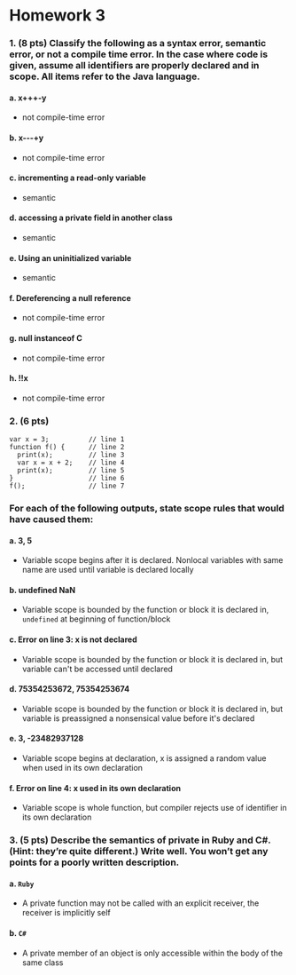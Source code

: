 # Homework 3

### 1. (8 pts) Classify the following as a syntax error, semantic error, or not a compile time error. In the case where code is given, assume all identifiers are properly declared and in scope. All items refer to the Java language.

#### a. x+++-y
- not compile-time error

#### b. x---+y
- not compile-time error

#### c. incrementing a read-only variable
- semantic

#### d. accessing a private field in another class
- semantic

#### e. Using an uninitialized variable
- semantic

#### f. Dereferencing a null reference
- not compile-time error

#### g. null instanceof C
- not compile-time error

#### h. !!x
- not compile-time error

### 2. (6 pts)
```
var x = 3;          // line 1
function f() {      // line 2
  print(x);         // line 3
  var x = x + 2;    // line 4
  print(x);         // line 5
}                   // line 6
f();                // line 7
```
### For each of the following outputs, state scope rules that would have caused them:
#### a. 3, 5
- Variable scope begins after it is declared. Nonlocal variables with same name are used until variable is declared locally

#### b. undefined NaN
- Variable scope is bounded by the function or block it is declared in, ```undefined``` at beginning of function/block

#### c. Error on line 3: x is not declared
- Variable scope is bounded by the function or block it is declared in, but variable can't be accessed until declared

#### d. 75354253672, 75354253674
- Variable scope is bounded by the function or block it is declared in, but variable is preassigned a nonsensical value before it's declared

#### e. 3, -23482937128
- Variable scope begins at declaration, x is assigned a random value when used in its own declaration

#### f. Error on line 4: x used in its own declaration
- Variable scope is whole function, but compiler rejects use of identifier in its own declaration

### 3. (5 pts) Describe the semantics of private in Ruby and C#. (Hint: they’re quite different.) Write well. You won’t get any points for a poorly written description.

#### a. ```Ruby```
- A private function may not be called with an explicit receiver, the receiver is implicitly self

#### b. ```C#```
- A private member of an object is only accessible within the body of the same class

